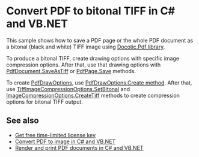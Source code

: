 # Convert PDF to bitonal TIFF in C# and VB.NET
This sample shows how to save a PDF page or the whole PDF document as a bitonal (black and white) TIFF image using [Docotic.Pdf library](https://bitmiracle.com/pdf-library/).

To produce a bitonal TIFF, create drawing options with specific image compression options. After that, use that drawing options with [PdfDocument.SaveAsTiff](https://api.docotic.com/pdfdocument-saveastiff) or [PdfPage.Save](https://api.docotic.com/pdfpage-save) methods.

To create [PdfDrawOptions](https://api.docotic.com/pdfdrawoptions), use [PdfDrawOptions.Create method](https://api.docotic.com/pdfdrawoptions-create).
After that, use [TiffImageCompressionOptions.SetBitonal](https://api.docotic.com/tiffimagecompressionoptions-setbitonal) and [ImageCompressionOptions.CreateTiff](https://api.docotic.com/imagecompressionoptions-createtiff) methods to create compression options for bitonal TIFF output.

## See also
* [Get free time-limited license key](https://bitmiracle.com/pdf-library/download)
* [Convert PDF to image in C# and VB.NET](https://bitmiracle.com/pdf-library/pdf-image/convert)
* [Render and print PDF documents in C# and VB.NET](https://bitmiracle.com/pdf-library/draw-print-pdf)